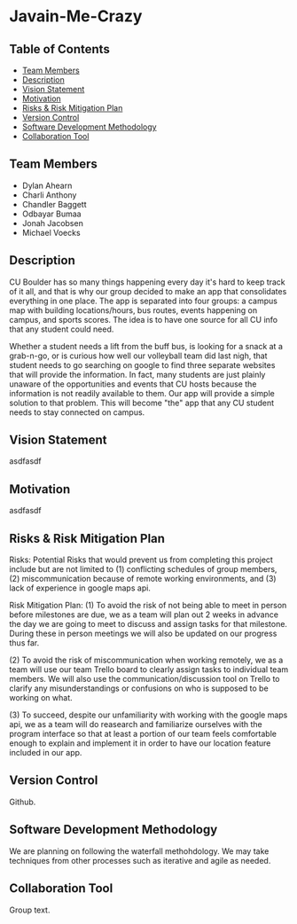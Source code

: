 # Javain-Me-Crazy

## Table of Contents

* [Team Members](#team-members)
* [Description](#description)
* [Vision Statement](#vision-statement)
* [Motivation](#motivation)
* [Risks & Risk Mitigation Plan](#risks)
* [Version Control](#version-control)
* [Software Development Methodology](#soft-dev-method)
* [Collaboration Tool](#colab-tool)

## <a name="team-members"></a>Team Members
* Dylan Ahearn
* Charli Anthony
* Chandler Baggett
* Odbayar Bumaa
* Jonah Jacobsen
* Michael Voecks

## <a name="description"></a>Description
CU Boulder has so many things happening every day it's hard to keep track of it all, and that is why our group decided to make an app that consolidates everything in one place. The app is separated into four groups: a campus map with building locations/hours, bus routes, events happening on campus, and sports scores. The idea is to have one source for all CU info that any student could need.

Whether a student needs a lift from the buff bus, is looking for a snack at a grab-n-go, or is curious how well our volleyball team did last nigh, that student needs to go searching on google to find three separate websites that will provide the information. In fact, many students are just plainly unaware of the opportunities and events that CU hosts because the information is not readily available to them. Our app will provide a simple solution to that problem. This will become "the" app that any CU student needs to stay connected on campus.

## <a name="vision-statement"></a>Vision Statement
asdfasdf

## <a name="motivation"></a>Motivation
asdfasdf

## <a name="risks"></a>Risks & Risk Mitigation Plan
Risks: Potential Risks that would prevent us from completing this project include but are not limited to (1) conflicting schedules of group members, (2) miscommunication because of remote working environments, and (3) lack of experience in google maps api.

Risk Mitigation Plan: (1) To avoid the risk of not being able to meet in person before milestones are due, we as a team will plan out 2 weeks in advance the day we are going to meet to discuss and assign tasks for that milestone. During these in person meetings we will also be updated on our progress thus far.

(2) To avoid the risk of miscommunication when working remotely, we as a team will use our team Trello board to clearly assign tasks to individual team members. We will also use the communication/discussion tool on Trello to clarify any misunderstandings or confusions on who is supposed to be working on what.

(3) To succeed, despite our unfamiliarity with working with the google maps api, we as a team will do reasearch and familiarize ourselves with the program interface so that at least a portion of our team feels comfortable enough to explain and implement it in order to have our location feature included in our app.

## <a name="version-control"></a>Version Control
Github.

## <a name="soft-dev-method"></a>Software Development Methodology
We are planning on following the waterfall methohdology. We may take techniques from other processes such as iterative and agile as needed.

## <a name="colab-tool"></a>Collaboration Tool
Group text.
